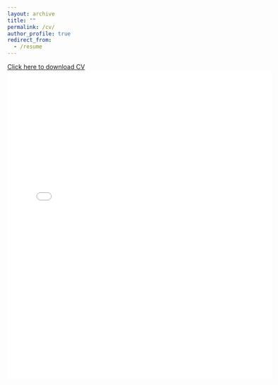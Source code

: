 ```yaml
---
layout: archive
title: ""
permalink: /cv/
author_profile: true
redirect_from:
  - /resume
---
```


<a href="../files/Madew_CV.pdf" target="_blank">Click here to download CV </a>
<embed src="{{ site.baseurl }}/files/Madew_CV.pdf#toolbar=0" width="600" height="700" target="_blank">
